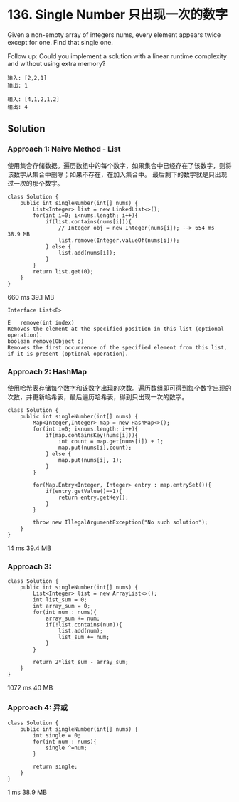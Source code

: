# 136. Single Number 只出现一次的数字

Given a non-empty array of integers nums, every element appears twice except for one. Find that single one.

Follow up: Could you implement a solution with a linear runtime complexity and without using extra memory?

```
输入: [2,2,1]
输出: 1

输入: [4,1,2,1,2]
输出: 4
```

## Solution

### Approach 1: Naive Method - List

使用集合存储数据。遍历数组中的每个数字，如果集合中已经存在了该数字，则将该数字从集合中删除；如果不存在，在加入集合中。
最后剩下的数字就是只出现过一次的那个数字。

```
class Solution {
    public int singleNumber(int[] nums) {
        List<Integer> list = new LinkedList<>();
        for(int i=0; i<nums.length; i++){
            if(list.contains(nums[i])){
                // Integer obj = new Integer(nums[i]); --> 654 ms	38.9 MB
                list.remove(Integer.valueOf(nums[i]));
            } else {
                list.add(nums[i]);
            }
        }
        return list.get(0);
    }
}
```
660 ms	39.1 MB

```
Interface List<E>

E	remove(int index)
Removes the element at the specified position in this list (optional operation).
boolean	remove(Object o)
Removes the first occurrence of the specified element from this list, if it is present (optional operation).
```

### Approach 2: HashMap

使用哈希表存储每个数字和该数字出现的次数。遍历数组即可得到每个数字出现的次数，并更新哈希表，最后遍历哈希表，得到只出现一次的数字。

```
class Solution {
    public int singleNumber(int[] nums) {
        Map<Integer,Integer> map = new HashMap<>();
        for(int i=0; i<nums.length; i++){
            if(map.containsKey(nums[i])){
                int count = map.get(nums[i]) + 1;
                map.put(nums[i],count);
            } else {
                map.put(nums[i], 1);
            }
        }

        for(Map.Entry<Integer, Integer> entry : map.entrySet()){
            if(entry.getValue()==1){
                return entry.getKey();
            }
        }

        throw new IllegalArgumentException("No such solution");
    }
}
```
14 ms	39.4 MB


### Approach 3: 

```
class Solution {
    public int singleNumber(int[] nums) {
        List<Integer> list = new ArrayList<>();
        int list_sum = 0;
        int array_sum = 0;
        for(int num : nums){
            array_sum += num;
            if(!list.contains(num)){
                list.add(num);
                list_sum += num;
            }
        }

        return 2*list_sum - array_sum;
    }
}
```
1072 ms	40 MB


### Approach 4: 异或 

```
class Solution {
    public int singleNumber(int[] nums) {
        int single = 0;
        for(int num : nums){
            single ^=num;
        }

        return single;
    }
}
```
1 ms	38.9 MB





